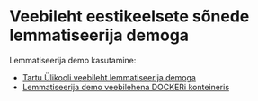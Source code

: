 # Veebileht eestikeelsete sõnede lemmatiseerija demoga 

Lemmatiseerija demo kasutamine:

* [Tartu Ülikooli veebileht lemmatiseerija demoga](https://github.com/estnltk/smart-search/blob/main/demo_lemmatiseerija/README-CLOUD.md)
* [Lemmatiseerija demo veebilehena DOCKERi konteineris](https://github.com/estnltk/smart-search/blob/main/demo_lemmatiseerija/README-LOCAL.md)
